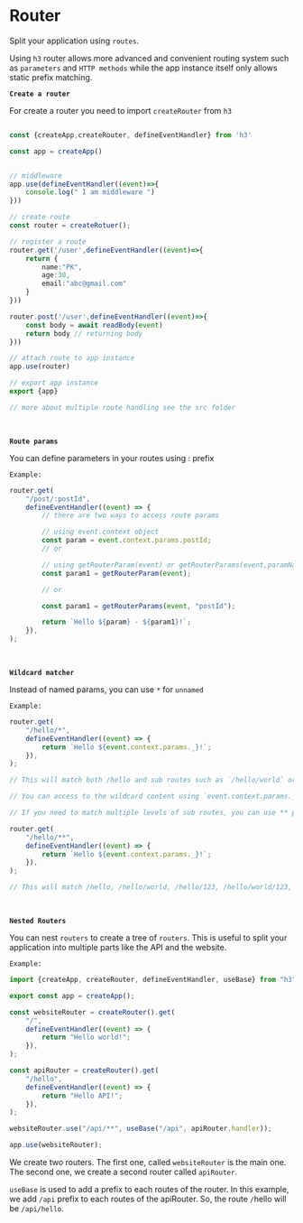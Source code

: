 # Router

Split your application using `routes`.

Using `h3` router allows more advanced and convenient routing system such as `parameters` and `HTTP methods` while the app instance itself only allows static prefix matching.

**`Create a router`**

For create a router you need to import `createRouter` from `h3`

```ts

const {createApp,createRouter, defineEventHandler} from 'h3'

const app = createApp()


// middleware
app.use(defineEventHandler((event)=>{
    console.log(" I am middleware ")
}))

// create route
const router = createRotuer();

// register a route
router.get('/user',defineEventHandler((event)=>{
    return {
        name:"PK",
        age:30,
        email:"abc@gmail.com"
    }
}))

router.post('/user',defineEventHandler((event)=>{
    const body = await readBody(event)
    return body // returning body
}))

// attach route to app instance
app.use(router)

// export app instance
export {app}

// more about multiple route handling see the src folder

```

<br />

**`Route params`**

You can define parameters in your routes using : prefix

`Example:`

```ts
router.get(
	"/post/:postId",
	defineEventHandler((event) => {
		// there are two ways to access route params

		// using event.context object
		const param = event.context.params.postId;
		// or

		// using getRouterParam(event) or getRouterParams(event,paramName)
		const param1 = getRouterParam(event);

		// or

		const param1 = getRouterParams(event, "postId");

		return `Hello ${param} - ${param1}!`;
	}),
);
```

<br />

**`Wildcard matcher`**

Instead of named params, you can use `*` for `unnamed`

`Example:`

```ts
router.get(
	"/hello/*",
	defineEventHandler((event) => {
		return `Hello ${event.context.params._}!`;
	}),
);

// This will match both /hello and sub routes such as `/hello/world` or `/hello/123`. But it will only match one level of sub routes.

// You can access to the wildcard content using `event.context.params._` where `_` is a string containing the wildcard content.

// If you need to match multiple levels of sub routes, you can use ** prefix:

router.get(
	"/hello/**",
	defineEventHandler((event) => {
		return `Hello ${event.context.params._}!`;
	}),
);

// This will match /hello, /hello/world, /hello/123, /hello/world/123, etc.
```

<br />

**`Nested Routers`**

You can nest `routers` to create a tree of `routers`. This is useful to split your application into multiple parts like the API and the website.

`Example:`

```ts
import {createApp, createRouter, defineEventHandler, useBase} from "h3";

export const app = createApp();

const websiteRouter = createRouter().get(
	"/",
	defineEventHandler((event) => {
		return "Hello world!";
	}),
);

const apiRouter = createRouter().get(
	"/hello",
	defineEventHandler((event) => {
		return "Hello API!";
	}),
);

websiteRouter.use("/api/**", useBase("/api", apiRouter.handler));

app.use(websiteRouter);
```

We create two routers. The first one, called `websiteRouter` is the main one. The second one, we create a second router called `apiRouter`.

`useBase` is used to add a prefix to each routes of the router. In this example, we add `/api` prefix to each routes of the apiRouter. So, the route `/`hello will be `/api/hello`.
